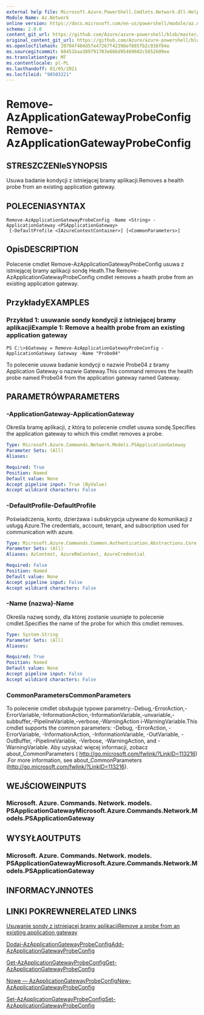 ```yaml
---
external help file: Microsoft.Azure.PowerShell.Cmdlets.Network.dll-Help.xml
Module Name: Az.Network
online version: https://docs.microsoft.com/en-us/powershell/module/az.network/remove-azapplicationgatewayprobeconfig
schema: 2.0.0
content_git_url: https://github.com/Azure/azure-powershell/blob/master/src/Network/Network/help/Remove-AzApplicationGatewayProbeConfig.md
original_content_git_url: https://github.com/Azure/azure-powershell/blob/master/src/Network/Network/help/Remove-AzApplicationGatewayProbeConfig.md
ms.openlocfilehash: 20704f404d5fe47267f42398ef885fb2c038f84e
ms.sourcegitcommit: 68451baa389791703e666d95469602c5652609ee
ms.translationtype: MT
ms.contentlocale: pl-PL
ms.lasthandoff: 01/05/2021
ms.locfileid: "98503221"
---
```

# <span data-ttu-id="63251-101">Remove-AzApplicationGatewayProbeConfig</span><span class="sxs-lookup"><span data-stu-id="63251-101">Remove-AzApplicationGatewayProbeConfig</span></span>

## <span data-ttu-id="63251-102">STRESZCZENIe</span><span class="sxs-lookup"><span data-stu-id="63251-102">SYNOPSIS</span></span>
<span data-ttu-id="63251-103">Usuwa badanie kondycji z istniejącej bramy aplikacji.</span><span class="sxs-lookup"><span data-stu-id="63251-103">Removes a health probe from an existing application gateway.</span></span>

## <span data-ttu-id="63251-104">POLECENIA</span><span class="sxs-lookup"><span data-stu-id="63251-104">SYNTAX</span></span>

```
Remove-AzApplicationGatewayProbeConfig -Name <String> -ApplicationGateway <PSApplicationGateway>
 [-DefaultProfile <IAzureContextContainer>] [<CommonParameters>]
```

## <span data-ttu-id="63251-105">Opis</span><span class="sxs-lookup"><span data-stu-id="63251-105">DESCRIPTION</span></span>
<span data-ttu-id="63251-106">Polecenie cmdlet Remove-AzApplicationGatewayProbeConfig usuwa z istniejącej bramy aplikacji sondę Heath.</span><span class="sxs-lookup"><span data-stu-id="63251-106">The Remove-AzApplicationGatewayProbeConfig cmdlet removes a heath probe from an existing application gateway.</span></span>

## <span data-ttu-id="63251-107">Przykłady</span><span class="sxs-lookup"><span data-stu-id="63251-107">EXAMPLES</span></span>

### <span data-ttu-id="63251-108">Przykład 1: usuwanie sondy kondycji z istniejącej bramy aplikacji</span><span class="sxs-lookup"><span data-stu-id="63251-108">Example 1: Remove a health probe from an existing application gateway</span></span>
```
PS C:\>$Gateway = Remove-AzApplicationGatewayProbeConfig -ApplicationGateway Gateway -Name "Probe04"
```

<span data-ttu-id="63251-109">To polecenie usuwa badanie kondycji o nazwie Probe04 z bramy Application Gateway o nazwie Gateway.</span><span class="sxs-lookup"><span data-stu-id="63251-109">This command removes the health probe named Probe04 from the application gateway named Gateway.</span></span>

## <span data-ttu-id="63251-110">PARAMETRÓW</span><span class="sxs-lookup"><span data-stu-id="63251-110">PARAMETERS</span></span>

### <span data-ttu-id="63251-111">-ApplicationGateway</span><span class="sxs-lookup"><span data-stu-id="63251-111">-ApplicationGateway</span></span>
<span data-ttu-id="63251-112">Określa bramę aplikacji, z którą to polecenie cmdlet usuwa sondę.</span><span class="sxs-lookup"><span data-stu-id="63251-112">Specifies the application gateway to which this cmdlet removes a probe.</span></span>

```yaml
Type: Microsoft.Azure.Commands.Network.Models.PSApplicationGateway
Parameter Sets: (All)
Aliases:

Required: True
Position: Named
Default value: None
Accept pipeline input: True (ByValue)
Accept wildcard characters: False
```

### <span data-ttu-id="63251-113">-DefaultProfile</span><span class="sxs-lookup"><span data-stu-id="63251-113">-DefaultProfile</span></span>
<span data-ttu-id="63251-114">Poświadczenia, konto, dzierżawa i subskrypcja używane do komunikacji z usługą Azure.</span><span class="sxs-lookup"><span data-stu-id="63251-114">The credentials, account, tenant, and subscription used for communication with azure.</span></span>

```yaml
Type: Microsoft.Azure.Commands.Common.Authentication.Abstractions.Core.IAzureContextContainer
Parameter Sets: (All)
Aliases: AzContext, AzureRmContext, AzureCredential

Required: False
Position: Named
Default value: None
Accept pipeline input: False
Accept wildcard characters: False
```

### <span data-ttu-id="63251-115">-Name (nazwa)</span><span class="sxs-lookup"><span data-stu-id="63251-115">-Name</span></span>
<span data-ttu-id="63251-116">Określa nazwę sondy, dla której zostanie usunięte to polecenie cmdlet.</span><span class="sxs-lookup"><span data-stu-id="63251-116">Specifies the name of the probe for which this cmdlet removes.</span></span>

```yaml
Type: System.String
Parameter Sets: (All)
Aliases:

Required: True
Position: Named
Default value: None
Accept pipeline input: False
Accept wildcard characters: False
```

### <span data-ttu-id="63251-117">CommonParameters</span><span class="sxs-lookup"><span data-stu-id="63251-117">CommonParameters</span></span>
<span data-ttu-id="63251-118">To polecenie cmdlet obsługuje typowe parametry:-Debug,-ErrorAction,-ErrorVariable,-InformationAction,-InformationVariable,-unvariable,-subbuffer,-PipelineVariable,-verbose,-WarningAction i-WarningVariable.</span><span class="sxs-lookup"><span data-stu-id="63251-118">This cmdlet supports the common parameters: -Debug, -ErrorAction, -ErrorVariable, -InformationAction, -InformationVariable, -OutVariable, -OutBuffer, -PipelineVariable, -Verbose, -WarningAction, and -WarningVariable.</span></span> <span data-ttu-id="63251-119">Aby uzyskać więcej informacji, zobacz about_CommonParameters ( http://go.microsoft.com/fwlink/?LinkID=113216) .</span><span class="sxs-lookup"><span data-stu-id="63251-119">For more information, see about_CommonParameters (http://go.microsoft.com/fwlink/?LinkID=113216).</span></span>

## <span data-ttu-id="63251-120">WEJŚCIOWE</span><span class="sxs-lookup"><span data-stu-id="63251-120">INPUTS</span></span>

### <span data-ttu-id="63251-121">Microsoft. Azure. Commands. Network. models. PSApplicationGateway</span><span class="sxs-lookup"><span data-stu-id="63251-121">Microsoft.Azure.Commands.Network.Models.PSApplicationGateway</span></span>

## <span data-ttu-id="63251-122">WYSYŁA</span><span class="sxs-lookup"><span data-stu-id="63251-122">OUTPUTS</span></span>

### <span data-ttu-id="63251-123">Microsoft. Azure. Commands. Network. models. PSApplicationGateway</span><span class="sxs-lookup"><span data-stu-id="63251-123">Microsoft.Azure.Commands.Network.Models.PSApplicationGateway</span></span>

## <span data-ttu-id="63251-124">INFORMACYJN</span><span class="sxs-lookup"><span data-stu-id="63251-124">NOTES</span></span>

## <span data-ttu-id="63251-125">LINKI POKREWNE</span><span class="sxs-lookup"><span data-stu-id="63251-125">RELATED LINKS</span></span>

[<span data-ttu-id="63251-126">Usuwanie sondy z istniejącej bramy aplikacji</span><span class="sxs-lookup"><span data-stu-id="63251-126">Remove a probe from an existing application gateway</span></span>](https://azure.microsoft.com/en-us/documentation/articles/application-gateway-create-probe-ps/#remove-a-probe-from-an-existing-application-gateway)

[<span data-ttu-id="63251-127">Dodaj-AzApplicationGatewayProbeConfig</span><span class="sxs-lookup"><span data-stu-id="63251-127">Add-AzApplicationGatewayProbeConfig</span></span>](./Add-AzApplicationGatewayProbeConfig.md)

[<span data-ttu-id="63251-128">Get-AzApplicationGatewayProbeConfig</span><span class="sxs-lookup"><span data-stu-id="63251-128">Get-AzApplicationGatewayProbeConfig</span></span>](./Get-AzApplicationGatewayProbeConfig.md)

[<span data-ttu-id="63251-129">Nowe — AzApplicationGatewayProbeConfig</span><span class="sxs-lookup"><span data-stu-id="63251-129">New-AzApplicationGatewayProbeConfig</span></span>](./New-AzApplicationGatewayProbeConfig.md)

[<span data-ttu-id="63251-130">Set-AzApplicationGatewayProbeConfig</span><span class="sxs-lookup"><span data-stu-id="63251-130">Set-AzApplicationGatewayProbeConfig</span></span>](./Set-AzApplicationGatewayProbeConfig.md)

